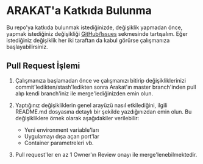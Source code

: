 # ARAKAT'a Katkıda Bulunma
Bu repo'ya katkıda bulunmak istediğinizde, değişiklik yapmadan önce, yapmak istediğiniz değişikliği [GitHub/Issues](https://github.com/arakat-community/arakat/issues) sekmesinde tartışalım. Eğer istediğiniz değişiklik her iki taraftan da kabul görürse çalışmanıza başlayabilirsiniz.

## Pull Request İşlemi

1. Çalışmanıza başlamadan önce ve çalışmanızı bitirip değişikliklerinizi commit'ledikten/stash'ledikten sonra Arakat'ın master branch'inden pull alıp kendi branch'iniz ile merge'lediğinizden emin olun.

2. Yaptığınız değişikliklerin genel arayüzü nasıl etkilediğini, ilgili README.md dosyasına detaylı bir şekilde yazdığınızdan emin olun. Bu değişikliklere örnek olarak aşağıdakiler verilebilir:
    - Yeni environment variable'ları
    - Uygulamayı dışa açan port'lar
    - Container parametreleri vb.

3. Pull request'ler en az 1 Owner'ın Review onayı ile merge'lenebilmektedir. 
